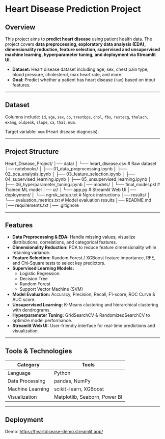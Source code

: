 # Heart Disease Prediction Project

## Overview
This project aims to **predict heart disease** using patient health data. The project covers **data preprocessing, exploratory data analysis (EDA), dimensionality reduction, feature selection, supervised and unsupervised machine learning, hyperparameter tuning, and deployment via Streamlit UI**.

- **Dataset:** Heart disease dataset including age, sex, chest pain type, blood pressure, cholesterol, max heart rate, and more.
- **Goal:** Predict whether a patient has heart disease (`num`) based on input features.

---

## Dataset

Columns include:
`id`, `age`, `sex`, `cp`, `trestbps`, `chol`, `fbs`, `restecg`, `thalach`, `exang`, `oldpeak`, `slope`, `ca`, `thal`, `num`.

Target variable: `num` (Heart disease diagnosis).

---

## Project Structure

Heart_Disease_Project/
│── data/
│ └── heart_disease.csv # Raw dataset
│── notebooks/
│ ├── 01_data_preprocessing.ipynb
│ ├── 02_pca_analysis.ipynb
│ ├── 03_feature_selection.ipynb
│ ├── 04_supervised_learning.ipynb
│ ├── 05_unsupervised_learning.ipynb
│ ├── 06_hyperparameter_tuning.ipynb
│── models/
│ └── final_model.pkl # Trained ML model
│── ui/
│ └── app.py # Streamlit Web UI
│── deployment/
│ └── ngrok_setup.txt # Ngrok instructions
│── results/
│ └── evaluation_metrics.txt # Model evaluation results
│── README.md
│── requirements.txt
│── .gitignore

---

## Features

- **Data Preprocessing & EDA:** Handle missing values, visualize distributions, correlations, and categorical features.
- **Dimensionality Reduction:** PCA to reduce feature dimensionality while retaining variance.
- **Feature Selection:** Random Forest / XGBoost feature importance, RFE, and Chi-Square tests to select key predictors.
- **Supervised Learning Models:**
  - Logistic Regression  
  - Decision Tree  
  - Random Forest  
  - Support Vector Machine (SVM)  
- **Model Evaluation:** Accuracy, Precision, Recall, F1-score, ROC Curve & AUC score.
- **Unsupervised Learning:** K-Means clustering and hierarchical clustering with dendrograms.
- **Hyperparameter Tuning:** GridSearchCV & RandomizedSearchCV to optimize model performance.
- **Streamlit Web UI:** User-friendly interface for real-time predictions and visualization.

---

## Tools & Technologies

| Category         | Tools                         |
| ---------------- | ----------------------------- |
| Language         | Python                        |
| Data Processing  | pandas, NumPy                 |
| Machine Learning | scikit-learn, XGBoost         |
| Visualization    | Matplotlib, Seaborn, Power BI |

---

## Deployment
Demo: https://heartdisease-demo.streamlit.app/
